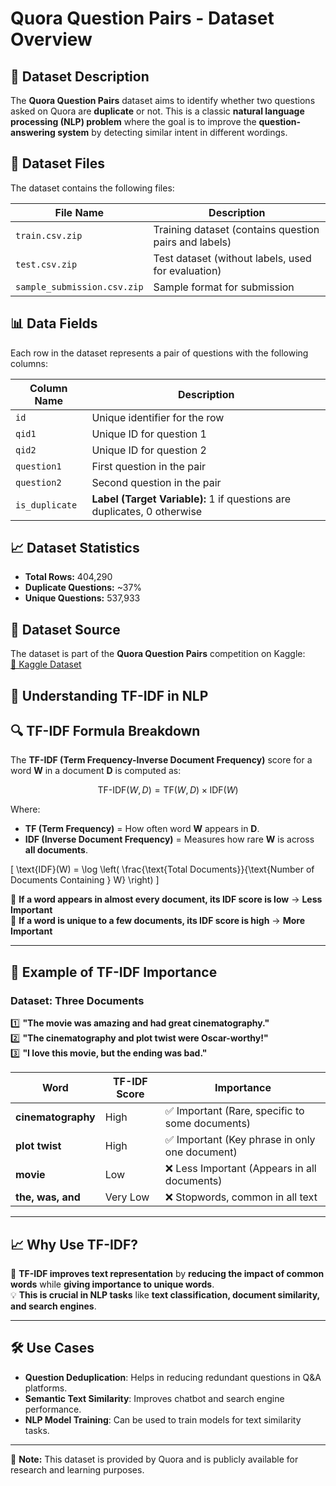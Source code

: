 # Quora Question Pairs - Dataset Overview

## 📌 Dataset Description  
The **Quora Question Pairs** dataset aims to identify whether two questions asked on Quora are **duplicate** or not. This is a classic **natural language processing (NLP) problem** where the goal is to improve the **question-answering system** by detecting similar intent in different wordings.

## 📂 Dataset Files  
The dataset contains the following files:  

| File Name                | Description |
|--------------------------|-------------|
| `train.csv.zip`          | Training dataset (contains question pairs and labels) |
| `test.csv.zip`           | Test dataset (without labels, used for evaluation) |
| `sample_submission.csv.zip` | Sample format for submission |

## 📊 Data Fields  
Each row in the dataset represents a pair of questions with the following columns:  

| Column Name   | Description |
|--------------|-------------|
| `id`         | Unique identifier for the row |
| `qid1`       | Unique ID for question 1 |
| `qid2`       | Unique ID for question 2 |
| `question1`  | First question in the pair |
| `question2`  | Second question in the pair |
| `is_duplicate` | **Label (Target Variable):** 1 if questions are duplicates, 0 otherwise |

## 📈 Dataset Statistics  
- **Total Rows:** 404,290  
- **Duplicate Questions:** ~37%  
- **Unique Questions:** 537,933  

## 🔗 Dataset Source  
The dataset is part of the **Quora Question Pairs** competition on Kaggle:  
[🔗 Kaggle Dataset](https://www.kaggle.com/competitions/quora-question-pairs/data)

## 📌 Understanding TF-IDF in NLP

## 🔍 TF-IDF Formula Breakdown  
The **TF-IDF (Term Frequency-Inverse Document Frequency)** score for a word **W** in a document **D** is computed as:

$$
\text{TF-IDF}(W, D) = \text{TF}(W, D) \times \text{IDF}(W)
$$

Where:  
- **TF (Term Frequency)** = How often word **W** appears in **D**.  
- **IDF (Inverse Document Frequency)** = Measures how rare **W** is across **all documents**.  

\[
\text{IDF}(W) = \log \left( \frac{\text{Total Documents}}{\text{Number of Documents Containing } W} \right)
\]

📌 **If a word appears in almost every document, its IDF score is low** → **Less Important**  
📌 **If a word is unique to a few documents, its IDF score is high** → **More Important**  

---

## 🚀 Example of TF-IDF Importance  
### **Dataset: Three Documents**
1️⃣ **"The movie was amazing and had great cinematography."**  
2️⃣ **"The cinematography and plot twist were Oscar-worthy!"**  
3️⃣ **"I love this movie, but the ending was bad."**  

| **Word**           | **TF-IDF Score** | **Importance** |
|------------------|-----------------|--------------|
| **cinematography** | High            | ✅ Important (Rare, specific to some documents) |
| **plot twist**     | High            | ✅ Important (Key phrase in only one document) |
| **movie**          | Low             | ❌ Less Important (Appears in all documents) |
| **the, was, and**  | Very Low        | ❌ Stopwords, common in all text |

---

## 📈 Why Use TF-IDF?  
🚀 **TF-IDF improves text representation** by **reducing the impact of common words** while **giving importance to unique words**.  
💡 **This is crucial in NLP tasks** like **text classification, document similarity, and search engines**.  

---

## 🛠️ Use Cases  
- **Question Deduplication**: Helps in reducing redundant questions in Q&A platforms.  
- **Semantic Text Similarity**: Improves chatbot and search engine performance.  
- **NLP Model Training**: Can be used to train models for text similarity tasks.

---
🔹 **Note:** This dataset is provided by Quora and is publicly available for research and learning purposes.
